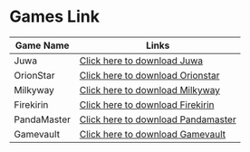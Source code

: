 # Games Link

|Game Name|Links|
|---|---|
|Juwa|[Click here to download Juwa](https://dl.juwa777.com/) |
|OrionStar|[Click here to download Orionstar](http://orionstars.vip:8580/index.html) |
|Milkyway|[Click here to download Milkyway](https://milkywayapp.xyz/) |
|Firekirin|[Click here to download Firekirin](http://firekirin.xyz:8580/index.html) |
|PandaMaster| [Click here to download Pandamaster](https://pandamaster.vip:8888/index.html) |
|Gamevault|[Click here to download Gamevault](https://download.gamevault999.com/)|
